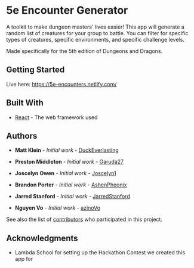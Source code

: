 # 5e Encounter Generator

A toolkit to make dungeon masters' lives easier! This app will generate a random list of creatures for your group to battle. You can filter for specific types of creatures, specific environments, and specific challenge levels. 

Made specifically for the 5th edition of Dungeons and Dragons.

## Getting Started

Live here: https://5e-encounters.netlify.com/



## Built With

* [React](https://reactjs.org/) - The web framework used



## Authors

* **Matt Klein** - *Initial work* - [DuckEverlasting](https://github.com/DuckEverlasting)

* **Preston Middleton** - *Initial work* - [Garuda27](https://github.com/Garuda27)

* **Joscelyn Owen** - *Initial work* - [Joscelyn1](https://github.com/Joscelyn1)

* **Brandon Porter** - *Initial work* - [AshenPheonix](https://github.com/AshenPheonix)

* **Jarred Stanford** - *Initial work* - [JarredStanford](https://github.com/JarredStanford)

* **Nguyen Vo** - *Initial work* - [azinoVo](https://github.com/azinoVo)



See also the list of [contributors](https://github.com/your/project/contributors) who participated in this project.


## Acknowledgments

* Lambda School for setting up the Hackathon Contest we created this app for
